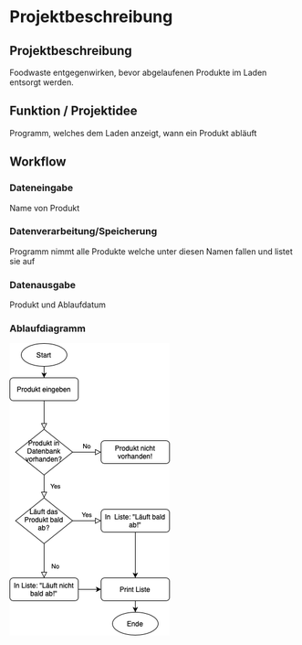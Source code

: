 # Projektbeschreibung

## Projektbeschreibung
Foodwaste entgegenwirken, bevor abgelaufenen Produkte im Laden entsorgt werden.

## Funktion / Projektidee
Programm, welches dem Laden anzeigt, wann ein Produkt abläuft

## Workflow


### Dateneingabe
Name von Produkt

### Datenverarbeitung/Speicherung
Programm nimmt alle Produkte welche unter diesen Namen fallen und listet sie auf

### Datenausgabe
Produkt und Ablaufdatum

### Ablaufdiagramm
![alt text](https://github.com/tilfoe/Prog2/blob/master/diagramm.png)
